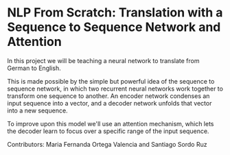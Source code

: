 # NLP From Scratch: Translation with a Sequence to Sequence Network and Attention


In this project we will be teaching a neural network to translate from German to English.

This is made possible by the simple but powerful idea of the sequence to sequence network, in which two recurrent neural networks work together to transform one sequence to another. An encoder network condenses an input sequence into a vector, and a decoder network unfolds that vector into a new sequence.

To improve upon this model we'll use an attention mechanism, which lets the decoder learn to focus over a specific range of the input sequence.

Contributors: Maria Fernanda Ortega Valencia and Santiago Sordo Ruz
